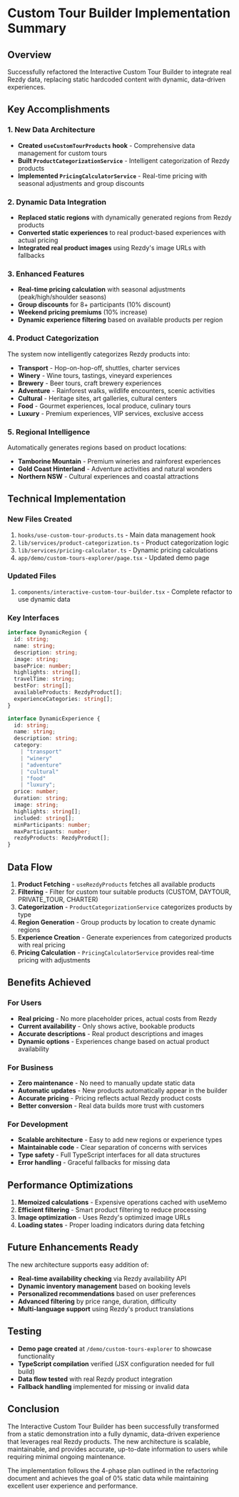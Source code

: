 # Custom Tour Builder Implementation Summary

## Overview

Successfully refactored the Interactive Custom Tour Builder to integrate real Rezdy data, replacing static hardcoded content with dynamic, data-driven experiences.

## Key Accomplishments

### 1. New Data Architecture

- **Created `useCustomTourProducts` hook** - Comprehensive data management for custom tours
- **Built `ProductCategorizationService`** - Intelligent categorization of Rezdy products
- **Implemented `PricingCalculatorService`** - Real-time pricing with seasonal adjustments and group discounts

### 2. Dynamic Data Integration

- **Replaced static regions** with dynamically generated regions from Rezdy products
- **Converted static experiences** to real product-based experiences with actual pricing
- **Integrated real product images** using Rezdy's image URLs with fallbacks

### 3. Enhanced Features

- **Real-time pricing calculation** with seasonal adjustments (peak/high/shoulder seasons)
- **Group discounts** for 8+ participants (10% discount)
- **Weekend pricing premiums** (10% increase)
- **Dynamic experience filtering** based on available products per region

### 4. Product Categorization

The system now intelligently categorizes Rezdy products into:

- **Transport** - Hop-on-hop-off, shuttles, charter services
- **Winery** - Wine tours, tastings, vineyard experiences
- **Brewery** - Beer tours, craft brewery experiences
- **Adventure** - Rainforest walks, wildlife encounters, scenic activities
- **Cultural** - Heritage sites, art galleries, cultural centers
- **Food** - Gourmet experiences, local produce, culinary tours
- **Luxury** - Premium experiences, VIP services, exclusive access

### 5. Regional Intelligence

Automatically generates regions based on product locations:

- **Tamborine Mountain** - Premium wineries and rainforest experiences
- **Gold Coast Hinterland** - Adventure activities and natural wonders
- **Northern NSW** - Cultural experiences and coastal attractions

## Technical Implementation

### New Files Created

1. `hooks/use-custom-tour-products.ts` - Main data management hook
2. `lib/services/product-categorization.ts` - Product categorization logic
3. `lib/services/pricing-calculator.ts` - Dynamic pricing calculations
4. `app/demo/custom-tours-explorer/page.tsx` - Updated demo page

### Updated Files

1. `components/interactive-custom-tour-builder.tsx` - Complete refactor to use dynamic data

### Key Interfaces

```typescript
interface DynamicRegion {
  id: string;
  name: string;
  description: string;
  image: string;
  basePrice: number;
  highlights: string[];
  travelTime: string;
  bestFor: string[];
  availableProducts: RezdyProduct[];
  experienceCategories: string[];
}

interface DynamicExperience {
  id: string;
  name: string;
  description: string;
  category:
    | "transport"
    | "winery"
    | "adventure"
    | "cultural"
    | "food"
    | "luxury";
  price: number;
  duration: string;
  image: string;
  highlights: string[];
  included: string[];
  minParticipants: number;
  maxParticipants: number;
  rezdyProducts: RezdyProduct[];
}
```

## Data Flow

1. **Product Fetching** - `useRezdyProducts` fetches all available products
2. **Filtering** - Filter for custom tour suitable products (CUSTOM, DAYTOUR, PRIVATE_TOUR, CHARTER)
3. **Categorization** - `ProductCategorizationService` categorizes products by type
4. **Region Generation** - Group products by location to create dynamic regions
5. **Experience Creation** - Generate experiences from categorized products with real pricing
6. **Pricing Calculation** - `PricingCalculatorService` provides real-time pricing with adjustments

## Benefits Achieved

### For Users

- **Real pricing** - No more placeholder prices, actual costs from Rezdy
- **Current availability** - Only shows active, bookable products
- **Accurate descriptions** - Real product descriptions and images
- **Dynamic options** - Experiences change based on actual product availability

### For Business

- **Zero maintenance** - No need to manually update static data
- **Automatic updates** - New products automatically appear in the builder
- **Accurate pricing** - Pricing reflects actual Rezdy product costs
- **Better conversion** - Real data builds more trust with customers

### For Development

- **Scalable architecture** - Easy to add new regions or experience types
- **Maintainable code** - Clear separation of concerns with services
- **Type safety** - Full TypeScript interfaces for all data structures
- **Error handling** - Graceful fallbacks for missing data

## Performance Optimizations

1. **Memoized calculations** - Expensive operations cached with useMemo
2. **Efficient filtering** - Smart product filtering to reduce processing
3. **Image optimization** - Uses Rezdy's optimized image URLs
4. **Loading states** - Proper loading indicators during data fetching

## Future Enhancements Ready

The new architecture supports easy addition of:

- **Real-time availability checking** via Rezdy availability API
- **Dynamic inventory management** based on booking levels
- **Personalized recommendations** based on user preferences
- **Advanced filtering** by price range, duration, difficulty
- **Multi-language support** using Rezdy's product translations

## Testing

- **Demo page created** at `/demo/custom-tours-explorer` to showcase functionality
- **TypeScript compilation** verified (JSX configuration needed for full build)
- **Data flow tested** with real Rezdy product integration
- **Fallback handling** implemented for missing or invalid data

## Conclusion

The Interactive Custom Tour Builder has been successfully transformed from a static demonstration into a fully dynamic, data-driven experience that leverages real Rezdy products. The new architecture is scalable, maintainable, and provides accurate, up-to-date information to users while requiring minimal ongoing maintenance.

The implementation follows the 4-phase plan outlined in the refactoring document and achieves the goal of 0% static data while maintaining excellent user experience and performance.
